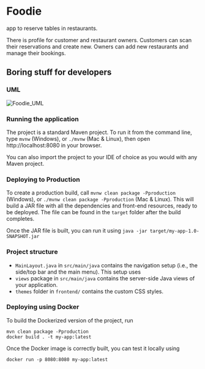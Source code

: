 # Foodie

app to reserve tables in restaurants.

There is profile for customer and restaurant owners. Customers can scan their reservations and create new. 
Owners can add new restaurants and manage their bookings.

## Boring stuff for developers

### UML
![Foodie_UML](https://github.com/user-attachments/assets/9b401a68-cf90-4903-a5f7-335bcdf05e8b)


### Running the application

The project is a standard Maven project. To run it from the command line,
type `mvnw` (Windows), or `./mvnw` (Mac & Linux), then open
http://localhost:8080 in your browser.

You can also import the project to your IDE of choice as you would with any Maven project.

### Deploying to Production

To create a production build, call `mvnw clean package -Pproduction` (Windows),
or `./mvnw clean package -Pproduction` (Mac & Linux).
This will build a JAR file with all the dependencies and front-end resources,
ready to be deployed. The file can be found in the `target` folder after the build completes.

Once the JAR file is built, you can run it using
`java -jar target/my-app-1.0-SNAPSHOT.jar`

### Project structure

- `MainLayout.java` in `src/main/java` contains the navigation setup (i.e., the
  side/top bar and the main menu). This setup uses
- `views` package in `src/main/java` contains the server-side Java views of your application.
- `themes` folder in `frontend/` contains the custom CSS styles.

### Deploying using Docker

To build the Dockerized version of the project, run

```
mvn clean package -Pproduction
docker build . -t my-app:latest
```

Once the Docker image is correctly built, you can test it locally using

```
docker run -p 8080:8080 my-app:latest
```
